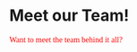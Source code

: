 # Meet our Team!
<html>
<head>
   <p><font face="Times new roman"><font color="red">Want to meet the team behind it all?</font></font></p>
</head>
<body>
  <size>
</body>
</html>
